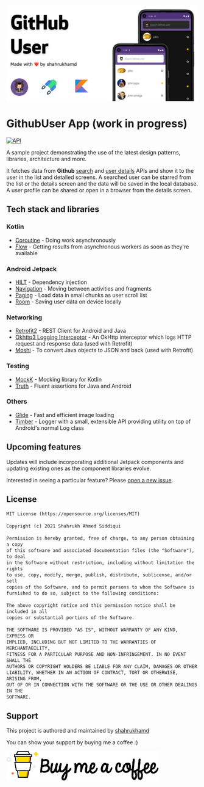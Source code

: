<p align="center">
<img src="/art/header.png" />
</p>

# GithubUser App (work in progress)

<a href="https://android-arsenal.com/api?level=23#l23"><img alt="API" src="https://img.shields.io/badge/API-23%2B-brightgreen.svg?style=flat"/></a>

A sample project demonstrating the use of the latest design patterns, libraries, architecture and more.

It fetches data from **Github** [search](https://docs.github.com/en/rest/reference/search) and [user details](https://docs.github.com/en/rest/reference/users) APIs and show it to the user in the list and detailed screens. A searched user can be starred from the list or the details screen and the data will be saved in the local database. A user profile can be shared or open in a browser from the details screen.


## Tech stack and libraries

### Kotlin
- [Coroutine](https://kotlinlang.org/docs/coroutines-overview.html) - Doing work asynchronously
- [Flow](https://kotlinlang.org/docs/flow.html) - Getting results from asynchronous workers as soon as they're available

### Android Jetpack
- [HILT](https://dagger.dev/hilt/) - Dependency injection
- [Navigation](https://developer.android.com/guide/navigation) - Moving between activities and fragments
- [Paging](https://developer.android.com/jetpack/androidx/releases/paging) - Load data in small chunks as user scroll list
- [Room](https://developer.android.com/training/data-storage/room) - Saving user data on device locally 

### Networking
- [Retrofit2](http://square.github.io/retrofit/) - REST Client for Android and Java
- [Okhttp3 Logging Interceptor](https://github.com/square/okhttp/tree/master/okhttp-logging-interceptor) - An OkHttp interceptor which logs HTTP request and response data (used with Retrofit)
- [Moshi](https://github.com/square/moshi) - To convert Java objects to JSON and back (used with Retrofit)

### Testing
- [MockK](https://mockk.io/ANDROID.html) - Mocking library for Kotlin
- [Truth](https://truth.dev/) - Fluent assertions for Java and Android
  
### Others
- [Glide](https://bumptech.github.io/glide/) -  Fast and efficient image loading
- [Timber](https://github.com/JakeWharton/timber) - Logger with a small, extensible API providing utility on top of Android's normal Log class

## Upcoming features

Updates will include incorporating additional Jetpack components and updating existing ones as the component libraries evolve.

Interested in seeing a particular feature? Please [open a new issue](https://github.com/shahrukhamd/GithubUser/issues/new/choose).


## License

    MIT License (https://opensource.org/licenses/MIT)

    Copyright (c) 2021 Shahrukh Ahmed Siddiqui

    Permission is hereby granted, free of charge, to any person obtaining a copy
    of this software and associated documentation files (the "Software"), to deal
    in the Software without restriction, including without limitation the rights
    to use, copy, modify, merge, publish, distribute, sublicense, and/or sell
    copies of the Software, and to permit persons to whom the Software is
    furnished to do so, subject to the following conditions:

    The above copyright notice and this permission notice shall be included in all
    copies or substantial portions of the Software.

    THE SOFTWARE IS PROVIDED "AS IS", WITHOUT WARRANTY OF ANY KIND, EXPRESS OR
    IMPLIED, INCLUDING BUT NOT LIMITED TO THE WARRANTIES OF MERCHANTABILITY,
    FITNESS FOR A PARTICULAR PURPOSE AND NON-INFRINGEMENT. IN NO EVENT SHALL THE
    AUTHORS OR COPYRIGHT HOLDERS BE LIABLE FOR ANY CLAIM, DAMAGES OR OTHER
    LIABILITY, WHETHER IN AN ACTION OF CONTRACT, TORT OR OTHERWISE, ARISING FROM,
    OUT OF OR IN CONNECTION WITH THE SOFTWARE OR THE USE OR OTHER DEALINGS IN THE
    SOFTWARE.


## Support

This project is authored and maintained by [shahrukhamd](https://shahrukhamd.com/)

You can show your support by buying me a coffee :)

<a href="https://www.buymeacoffee.com/shahrukhamd"><img alt="buy me coffee" src="/art/buymecoffee.png"/></a>